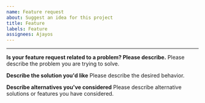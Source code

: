 ```yaml
---
name: Feature request
about: Suggest an idea for this project
title: Feature
labels: Feature
assignees: Ajayos
---
```


---

<!--
Thank you for suggesting an idea to make Keerthana better.
Please fill in as much of the template below as you're able.
-->

**Is your feature request related to a problem? Please describe.**
Please describe the problem you are trying to solve.

**Describe the solution you'd like**
Please describe the desired behavior.

**Describe alternatives you've considered**
Please describe alternative solutions or features you have considered.

